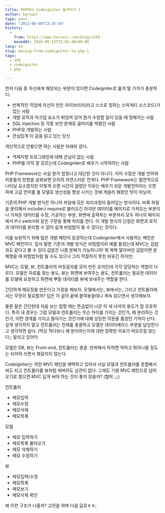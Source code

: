 ```yaml
---
title: PHP에서 Codeigniter 옮겨타기 1
author: haruair
type: post
date: "2012-08-08T13:35:58"
history:
  - 
    from: https://www.haruair.com/blog/1293
    movedAt: 2018-09-13T22:02:40+00:00
lang: ko
slug: moving-from-codeigniter-to-php-1
tags:
  - 공부
  - codeigniter
  - php

---
```

먼저 다음 중 자신에게 해당되는 부분이 있다면 Codeigniter로 옮겨 탈 가치가 충분하다.

  * 반복적인 작업에 자신이 만든 라이브러리(라고 스스로 칭하는 스파게티 소스코드)가 있는 사람
  * 개발 로직과 마크업 요소가 뒤엉켜 있어 뭔가 수정할 일이 있을 때 멍해지는 사람
  * SQL injection 등 각종 보안 문제로 골머리를 썩혔던 사람
  * PHP로 개발하는 사람
  * 관심있게 이 글을 읽고 있는 당신

<div>
  개인적으로 안봤으면 하는 사람은 아래와 같다.
</div>

<div>
  <ul>
    <li>
      객체지향 프로그래밍에 대해 관심이 없는 사람
    </li>
    <li>
      PHP를 아직 잘 모르는데 Codeigniter로 배우기 시작하려는 사람
    </li>
  </ul>
</div>

PHP Framework는 사실 뭔가 엄청나고 대단한 것이 아니다. <!--more-->이미 수많은 개발 언어와 이론들의 방향을 살펴보면 오히려 자연스러운 전개다. PHP Framework는 필연적으로 나타날 요소였지만 이렇게 오랜 시간이 걸렸던 이유는 배우기 쉬운 개발언어라는 오명 하에 고급 언어를 롤 모델로 생산성을 향상 시키는 것에 게을리 해왔던 탓이 아닐까.

기존의 PHP 개발 방식은 하나의 파일에 모든 처리과정이 들어있는 방식이다. 비록 파일을 분리해서 include나 require로 불러오긴 하지만 데이터를 페이지로 가져오는 부분이나 가져온 데이터를 수정, 가공하는 부분, 화면에 출력하는 부분까지 모두 하나의 페이지에서 if나 switch와 같은 구문을 통해 처리를 한다. 이 개발 방식의 단점은 화면과 로직과 데이터를 분리할 수 없어 쉽게 비빔밥이 될 수 있다는 것이다.

이를 보완하기 위해 많은 개발 패턴이 등장하는데 Codeigniter에서 사용하는 패턴은 MVC 패턴이다. 앞서 말한 기존의 개발 방식은 비빔밥이라 예를 들었는데 MVC는 김밥과도 같다고 볼 수 있다.김밥은 나름 분해가 가능하니까! 뭐 꽉꽉 말아버린 김밥이면 분해했을 때 비빔밥처럼 될 수도 있으니 그리 적절하지 못한 비유긴 하지만;

MVC는 모델, 뷰, 컨트롤러의 머릿글자를 모아 만든 조어인데 각각 담당하는 역할이 다르다. 모델은 자료를 찾는 용도, 뷰는 화면에 보여주는 용도, 컨트롤러는 필요한 데이터를 모델에 요청하고 화면에 뿌릴 데이터를 뷰에 보내주는 역할을 한다.

간단하게 메모장을 만든다고 가정을 해보자. 모델에서는, 뷰에서는, 그리고 컨트롤러에서는 무엇이 필요할까? 답은 이 글의 끝에 붙여놓을테니 계속 읽으면서 생각해보자.

물론 말은 간단한데 처음 보는 접할 때는 뜬금없이 나온 이 세 녀석의 용도가 참 모호하다. 특히 내 경우는 그럼 모델과 컨트롤러는 무슨 차이를 가지는 것인가, 왜 분리하는 것인가, 어떤 경계를 가지고 돌아가는 것인가에 대해 상당한 의문을 품었던 기억이 난다. 깊게 생각하지 말고 컨트롤러는 전체를 총괄하고 모델은 데이터베이스 부분을 담당한다고 생각하면 쉽다. (막상 적다보니 왜 분리하는지에 대한 정확한 이유가 떠오르질 않는다;; 말리고 있어!!)

모델은 DB, 뷰는 Front-end, 컨트롤러는 총괄. 반복해서 탁하면 억하고 튀어나올 정도는 되어야 쓰면서 헷갈리지 않는다.

Codeigniter는 약한 MVC 패턴을 채택하고 있어서 사실 모델과 컨트롤러를 혼합해서 써도 되고 컨트롤러를 뷰처럼 써버려도 상관이 없다. 그래도 기왕 MVC 패턴으로 넘어오기로 했으면 MVC 답게 써야 하는 것이 좋지 않을까? (협박..;;)

컨트롤러

  * 메모입력
  * 메모수정
  * 메모삭제
  * 메모목록

<div>
  <p>
    모델
  </p>
  
  <ul>
    <li>
      메모 입력하기
    </li>
    <li>
      메모목록 불러오기
    </li>
    <li>
      메모 삭제하기
    </li>
    <li>
      메모 수정하기
    </li>
  </ul>
</div>

뷰

  * 메모입력/수정
  * 메모목록
  * 메모보기
  * 메모삭제 확인

왜 이런 구조가 나올까? 고민을 하며 다음 글로ㅎㅎ;